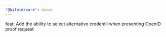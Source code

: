 ```yaml
---
'@bifold/core': minor
---
```


feat: Add the ability to select alternative credentil when presenting OpenID proof request
